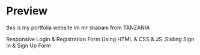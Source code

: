 # Preview

this is my portfolia website 
im mr shabani from TANZANIA 

Responsive Login &amp; Registration Form Using HTML &amp; CSS &amp; JS .Sliding Sign In &amp; Sign Up Form
